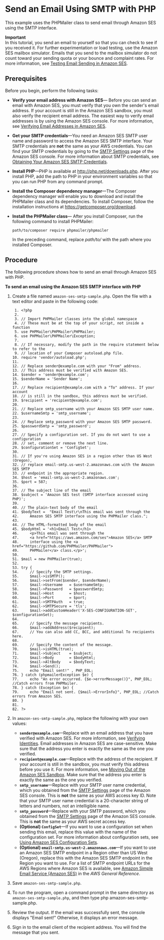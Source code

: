 # Send an Email Using SMTP with PHP<a name="send-using-smtp-php"></a>

This example uses the PHPMailer class to send email through Amazon SES using the SMTP interface\. 

**Important**  
In this tutorial, you send an email to yourself so that you can check to see if you received it\. For further experimentation or load testing, use the Amazon SES mailbox simulator\. Emails that you send to the mailbox simulator do not count toward your sending quota or your bounce and complaint rates\. For more information, see [Testing Email Sending in Amazon SES](mailbox-simulator.md)\.

## Prerequisites<a name="send-using-smtp-php-prerequisites"></a>

Before you begin, perform the following tasks:
+ **Verify your email address with Amazon SES**— Before you can send an email with Amazon SES, you must verify that you own the sender's email address\. If your account is still in the Amazon SES sandbox, you must also verify the recipient email address\. The easiest way to verify email addresses is by using the Amazon SES console\. For more information, see [Verifying Email Addresses in Amazon SES](verify-email-addresses.md)\. 
+ **Get your SMTP credentials**—You need an Amazon SES SMTP user name and password to access the Amazon SES SMTP interface\. Your SMTP credentials are **not** the same as your AWS credentials\. You can find your SMTP credentials by going to the [SMTP Settings](https://console.aws.amazon.com/ses/home?#smtp-settings:) page of the Amazon SES console\. For more information about SMTP credentials, see [Obtaining Your Amazon SES SMTP Credentials](smtp-credentials.md)\.
+ **Install PHP**—PHP is available at [http://php\.net/downloads\.php](https://php.net/downloads.php)\. After you install PHP, add the path to PHP in your environment variables so that you can run PHP from any command prompt\.
+ **Install the Composer dependency manager**—The Composer dependency manager will enable you to download and install the PHPMailer class and its dependencies\. To install Composer, follow the installation instructions at [https://getcomposer\.org/download](https://getcomposer.org/download)\.
+ **Install the PHPMailer class**— After you install Composer, run the following command to install PHPMailer: 

  ```
  path/to/composer require phpmailer/phpmailer
  ```

  In the preceding command, replace *path/to/* with the path where you installed Composer\.

## Procedure<a name="send-using-smtp-php-procedure"></a>

The following procedure shows how to send an email through Amazon SES with PHP\.

**To send an email using the Amazon SES SMTP interface with PHP**

1. Create a file named `amazon-ses-smtp-sample.php`\. Open the file with a text editor and paste in the following code:

   ```
    1. <?php
    2. 
    3. // Import PHPMailer classes into the global namespace
    4. // These must be at the top of your script, not inside a function
    5. use PHPMailer\PHPMailer\PHPMailer;
    6. use PHPMailer\PHPMailer\Exception;
    7. 
    8. // If necessary, modify the path in the require statement below to refer to the
    9. // location of your Composer autoload.php file.
   10. require 'vendor/autoload.php';
   11. 
   12. // Replace sender@example.com with your "From" address.
   13. // This address must be verified with Amazon SES.
   14. $sender = 'sender@example.com';
   15. $senderName = 'Sender Name';
   16. 
   17. // Replace recipient@example.com with a "To" address. If your account
   18. // is still in the sandbox, this address must be verified.
   19. $recipient = 'recipient@example.com';
   20. 
   21. // Replace smtp_username with your Amazon SES SMTP user name.
   22. $usernameSmtp = 'smtp_username';
   23. 
   24. // Replace smtp_password with your Amazon SES SMTP password.
   25. $passwordSmtp = 'smtp_password';
   26. 
   27. // Specify a configuration set. If you do not want to use a configuration
   28. // set, comment or remove the next line.
   29. $configurationSet = 'ConfigSet';
   30. 
   31. // If you're using Amazon SES in a region other than US West (Oregon),
   32. // replace email-smtp.us-west-2.amazonaws.com with the Amazon SES SMTP
   33. // endpoint in the appropriate region.
   34. $host = 'email-smtp.us-west-2.amazonaws.com';
   35. $port = 587;
   36. 
   37. // The subject line of the email
   38. $subject = 'Amazon SES test (SMTP interface accessed using PHP)';
   39. 
   40. // The plain-text body of the email
   41. $bodyText =  "Email Test\r\nThis email was sent through the
   42.     Amazon SES SMTP interface using the PHPMailer class.";
   43. 
   44. // The HTML-formatted body of the email
   45. $bodyHtml = '<h1>Email Test</h1>
   46.     <p>This email was sent through the
   47.     <a href="https://aws.amazon.com/ses">Amazon SES</a> SMTP
   48.     interface using the <a href="https://github.com/PHPMailer/PHPMailer">
   49.     PHPMailer</a> class.</p>';
   50. 
   51. $mail = new PHPMailer(true);
   52. 
   53. try {
   54.     // Specify the SMTP settings.
   55.     $mail->isSMTP();
   56.     $mail->setFrom($sender, $senderName);
   57.     $mail->Username   = $usernameSmtp;
   58.     $mail->Password   = $passwordSmtp;
   59.     $mail->Host       = $host;
   60.     $mail->Port       = $port;
   61.     $mail->SMTPAuth   = true;
   62.     $mail->SMTPSecure = 'tls';
   63.     $mail->addCustomHeader('X-SES-CONFIGURATION-SET', $configurationSet);
   64. 
   65.     // Specify the message recipients.
   66.     $mail->addAddress($recipient);
   67.     // You can also add CC, BCC, and additional To recipients here.
   68. 
   69.     // Specify the content of the message.
   70.     $mail->isHTML(true);
   71.     $mail->Subject    = $subject;
   72.     $mail->Body       = $bodyHtml;
   73.     $mail->AltBody    = $bodyText;
   74.     $mail->Send();
   75.     echo "Email sent!" , PHP_EOL;
   76. } catch (phpmailerException $e) {
   77.     echo "An error occurred. {$e->errorMessage()}", PHP_EOL; //Catch errors from PHPMailer.
   78. } catch (Exception $e) {
   79.     echo "Email not sent. {$mail->ErrorInfo}", PHP_EOL; //Catch errors from Amazon SES.
   80. }
   81. 
   82. ?>
   ```

1. In `amazon-ses-smtp-sample.php`, replace the following with your own values:
   + **`sender@example.com`**—Replace with an email address that you have verified with Amazon SES\. For more information, see [Verifying Identities](verify-addresses-and-domains.md)\. Email addresses in Amazon SES are case\-sensitive\. Make sure that the address you enter is exactly the same as the one you verified\.
   + **`recipient@example.com`**—Replace with the address of the recipient\. If your account is still in the sandbox, you must verify this address before you use it\. For more information, see [Moving Out of the Amazon SES Sandbox](request-production-access.md)\. Make sure that the address you enter is exactly the same as the one you verified\.
   + **`smtp_username`**—Replace with your SMTP user name credential, which you obtained from the [SMTP Settings](https://console.aws.amazon.com/ses/home?#smtp-settings:) page of the Amazon SES console\. This is **not** the same as your AWS access key ID\. Note that your SMTP user name credential is a 20\-character string of letters and numbers, not an intelligible name\.
   + **`smtp_password`**—Replace with your SMTP password, which you obtained from the [SMTP Settings](https://console.aws.amazon.com/ses/home?#smtp-settings:) page of the Amazon SES console\. This is **not** the same as your AWS secret access key\.
   + **\(Optional\) `ConfigSet`**—If you want to use a configuration set when sending this email, replace this value with the name of the configuration set\. For more information about configuration sets, see [Using Amazon SES Configuration Sets](using-configuration-sets.md)\.
   + **\(Optional\) `email-smtp.us-west-2.amazonaws.com`**—If you want to use an Amazon SES SMTP endpoint in a Region other than US West \(Oregon\), replace this with the Amazon SES SMTP endpoint in the Region you want to use\. For a list of SMTP endpoint URLs for the AWS Regions where Amazon SES is available, see [Amazon Simple Email Service \(Amazon SES\)](https://docs.aws.amazon.com/general/latest/gr/rande.html#ses_region) in the *AWS General Reference*\.

1. Save `amazon-ses-smtp-sample.php`\.

1. To run the program, open a command prompt in the same directory as `amazon-ses-smtp-sample.php`, and then type php amazon\-ses\-smtp\-sample\.php\.

1. Review the output\. If the email was successfully sent, the console displays "Email sent\!" Otherwise, it displays an error message\.

1. Sign in to the email client of the recipient address\. You will find the message that you sent\.